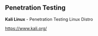 ## Penetration Testing

**Kali Linux** - Penetration Testing Linux Distro

https://www.kali.org/

&nbsp;
&nbsp;

